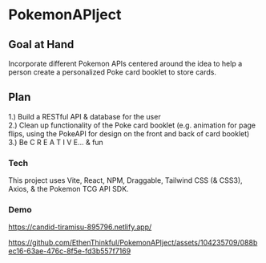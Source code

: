 # PokemonAPIject
## Goal at Hand
Incorporate different Pokemon APIs centered around the idea to help a person create a personalized Poke card booklet to store cards.

## Plan
1.) Build a RESTful API & database for the user <br />
2.) Clean up functionality of the Poke card booklet (e.g. animation for page flips, using the PokeAPI for design on the front and back of card booklet) <br />
3.) Be C R E A T I V E... & fun

### Tech
This project uses Vite, React, NPM, Draggable, Tailwind CSS (& CSS3), Axios, & the Pokemon TCG API SDK.

### Demo
https://candid-tiramisu-895796.netlify.app/

https://github.com/EthenThinkful/PokemonAPIject/assets/104235709/088bec16-63ae-476c-8f5e-fd3b557f7169

